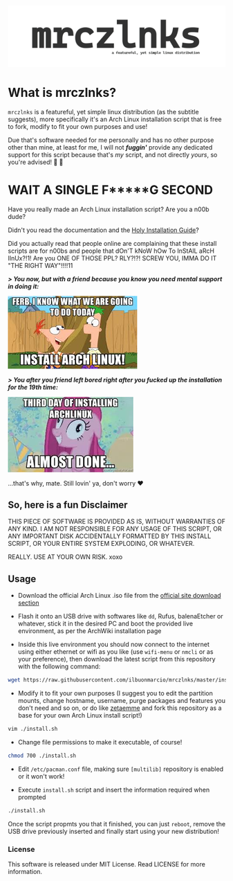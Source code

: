 ![](logo.png)

# What is mrczlnks?

`mrczlnks` is a featureful, yet simple linux distribution (as the subtitle suggests), more specifically it's an Arch Linux installation script that is free to fork, modify to fit your own purposes and use!

Due that's software needed for me personally and has no other purpose other than mine, at least for me, I will not **_fuggin'_** provide any dedicated support for this script because that's *my* script, and not directly *yours*, so you're advised! :beers: :kiss:

# WAIT A SINGLE F*****G SECOND

Have you really made an Arch Linux installation script? Are you a n00b dude? 

Didn't you read the documentation and the [Holy Installation Guide](https://wiki.archlinux.org/index.php/Installation_guide)? 

Did you actually read that people online are complaining that these install scripts are for n00bs and people that dOn'T kNoW hOw To InStAlL aRcH lInUx?!1! Are you ONE OF THOSE PPL? RLY?!?! SCREW YOU, IMMA DO IT "THE RIGHT WAY"!!!!11


***> You now, but with a friend because you know you need mental support in doing it:***

![](also_you.jpg)

***> You after you friend left bored right after you fucked up the installation for the 19th time:***

![](you.jpg)

...that's why, mate. Still lovin' ya, don't worry :heart:

## So, here is a fun Disclaimer

THIS PIECE OF SOFTWARE IS PROVIDED AS IS, WITHOUT WARRANTIES OF ANY KIND. I AM NOT RESPONSIBLE FOR ANY USAGE OF THIS SCRIPT, OR ANY IMPORTANT DISK ACCIDENTALLY FORMATTED BY THIS INSTALL SCRIPT, OR YOUR ENTIRE SYSTEM EXPLODING, OR WHATEVER.

REALLY. USE AT YOUR OWN RISK. xoxo

## Usage

- Download the official Arch Linux .iso file from the [official site download section](https://www.archlinux.org/download/)

- Flash it onto an USB drive with softwares like `dd`, Rufus, balenaEtcher or whatever, stick it in the desired PC and boot the provided live environment, as per the ArchWiki installation page

- Inside this live environment you should now connect to the internet using either ethernet or wifi as you like (use `wifi-menu` or `nmcli` or as your preference), then download the latest script from this repository with the following command:

```bash
wget https://raw.githubusercontent.com/ilbuonmarcio/mrczlnks/master/install.sh
```

- Modify it to fit your own purposes (I suggest you to edit the partition mounts, change hostname, username, purge packages and features you don't need and so on, or do like [zetaemme](https://github.com/zetaemme/zls) and fork this repository as a base for your own Arch Linux install script!)

```bash
vim ./install.sh
```

- Change file permissions to make it executable, of course!

```bash
chmod 700 ./install.sh
```

- Edit `/etc/pacman.conf` file, making sure `[multilib]` repository is enabled or it won't work!

- Execute `install.sh` script and insert the information required when prompted

```bash
./install.sh
```

Once the script propmts you that it finished, you can just `reboot`, remove the USB drive previously inserted and finally start using your new distribution!

### License

This software is released under MIT License.
Read LICENSE for more information.
